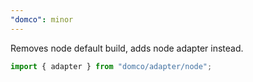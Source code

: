 ```yaml
---
"domco": minor
---
```


Removes node default build, adds node adapter instead.

```js
import { adapter } from "domco/adapter/node";
```

